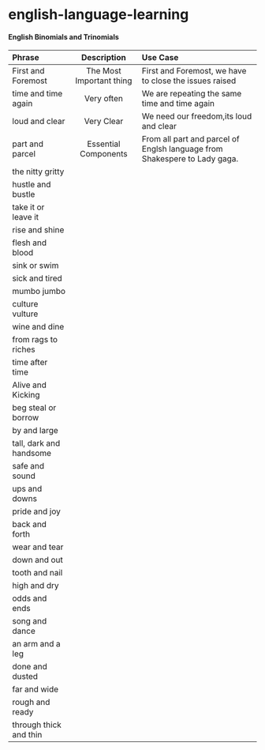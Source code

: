 # english-language-learning

#### English Binomials and Trinomials

| Phrase      | Description | Use Case      |
| :---        |    :----:   | :---          |
| First and Foremost      | The Most Important thing  | First and Foremost, we have to close the issues raised    |
| time and time again   | Very often | We are repeating the same time and time again      |
| loud and clear | Very Clear | We need our freedom,its loud and clear      | 
| part and parcel | Essential Components       | From all part and parcel of Englsh language from Shakespere to Lady gaga.  |
| the nitty gritty |            |       |
| hustle and bustle |           |         |
| take it or leave it |           |           |
| rise and shine |          |         |
| flesh and blood |           |          |
| sink or swim |            |         |
| sick and tired |          |         |
| mumbo jumbo |           |          |
| culture vulture 
| wine and dine
| from rags to riches 
| time after time 
| Alive and Kicking
| beg steal or borrow
| by and large
| tall, dark and handsome
| safe and sound 
| ups and downs 
| pride and joy 
| back and forth 
| wear and tear 
| down and out
| tooth and nail 
| high and dry 
| odds and ends 
| song and dance
| an arm and a leg 
| done and dusted 
| far and wide 
| rough and ready 
| through thick and thin
